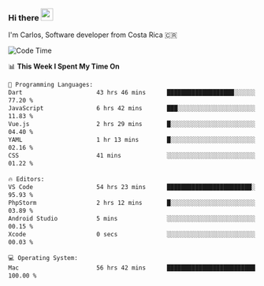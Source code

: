 ### Hi there <img src="https://media.giphy.com/media/hvRJCLFzcasrR4ia7z/giphy.gif" width="25px" height="25px">

I'm Carlos, Software developer from Costa Rica 🇨🇷

[//]: # (<a href="https://app.daily.dev/carum98"><img src="https://github.com/carum98/carum98/blob/main/devcard.svg" width="400" alt="Carlos Umaña Acevedo's Dev Card"/></a>)


<!--START_SECTION:waka-->
![Code Time](http://img.shields.io/badge/Code%20Time-11%2C260%20hrs%2012%20mins-blue)

📊 **This Week I Spent My Time On** 

```text
💬 Programming Languages: 
Dart                     43 hrs 46 mins      ███████████████████░░░░░░   77.20 % 
JavaScript               6 hrs 42 mins       ███░░░░░░░░░░░░░░░░░░░░░░   11.83 % 
Vue.js                   2 hrs 29 mins       █░░░░░░░░░░░░░░░░░░░░░░░░   04.40 % 
YAML                     1 hr 13 mins        █░░░░░░░░░░░░░░░░░░░░░░░░   02.16 % 
CSS                      41 mins             ░░░░░░░░░░░░░░░░░░░░░░░░░   01.22 % 

🔥 Editors: 
VS Code                  54 hrs 23 mins      ████████████████████████░   95.93 % 
PhpStorm                 2 hrs 12 mins       █░░░░░░░░░░░░░░░░░░░░░░░░   03.89 % 
Android Studio           5 mins              ░░░░░░░░░░░░░░░░░░░░░░░░░   00.15 % 
Xcode                    0 secs              ░░░░░░░░░░░░░░░░░░░░░░░░░   00.03 % 

💻 Operating System: 
Mac                      56 hrs 42 mins      █████████████████████████   100.00 % 
```


<!--END_SECTION:waka-->
